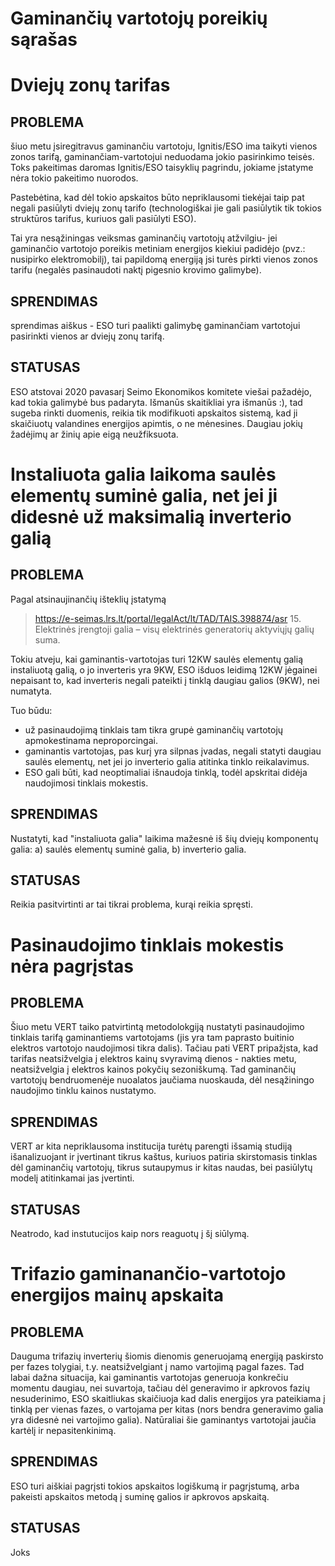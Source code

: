 # Gaminančių vartotojų poreikių sąrašas
#
#

# Dviejų zonų tarifas

## PROBLEMA
šiuo metu įsiregitravus gaminančiu vartotoju, Ignitis/ESO ima taikyti vienos zonos tarifą, gaminančiam-vartotojui neduodama jokio pasirinkimo teisės. Toks pakeitimas daromas Ignitis/ESO taisyklių pagrindu, jokiame įstatyme nėra tokio pakeitimo nuorodos.

Pastebėtina, kad dėl tokio apskaitos būto nepriklausomi tiekėjai taip pat negali pasiūlyti dviejų zonų tarifo (technologiškai jie gali pasiūlytik tik tokios struktūros tarifus, kuriuos gali pasiūlyti ESO).

Tai yra nesąžiningas veiksmas gaminančių vartotojų atžvilgiu- jei gaminančio vartotojo poreikis metiniam energijos kiekiui padidėjo (pvz.: nusipirko elektromobilį), tai papildomą energiją jsi turės pirkti vienos zonos tarifu (negalės pasinaudoti naktį pigesnio krovimo galimybe).

## SPRENDIMAS
sprendimas aiškus - ESO turi paalikti galimybę gaminančiam vartotojui pasirinkti vienos ar dviejų zonų tarifą.

## STATUSAS
ESO atstovai 2020 pavasarį Seimo Ekonomikos komitete viešai pažadėjo, kad tokia galimybė bus padaryta. Išmanūs skaitikliai yra išmanūs :), tad sugeba rinkti duomenis, reikia tik modifikuoti apskaitos sistemą, kad ji skaičiuotų valandines energijos apimtis, o ne mėnesines.
Daugiau jokių žadėjimų ar žinių apie eigą neužfiksuota.

#
#
# Instaliuota galia laikoma saulės elementų suminė galia, net jei ji didesnė už maksimalią inverterio galią

## PROBLEMA
Pagal atsinaujinančių išteklių įstatymą 
> https://e-seimas.lrs.lt/portal/legalAct/lt/TAD/TAIS.398874/asr 
> 15. Elektrinės įrengtoji galia – visų elektrinės generatorių aktyviųjų galių suma.

Tokiu atveju, kai gaminantis-vartotojas turi 12KW saulės elementų galią instaliuotą galią, o jo inverteris yra 9KW, ESO išduos leidimą 12KW jėgainei nepaisant to, kad inverteris negali pateikti į tinklą daugiau galios (9KW), nei numatyta. 

Tuo būdu:
- už pasinaudojimą tinklais tam tikra grupė gaminančių vartotojų apmokestinama neproporcingai.
- gaminantis vartotojas, pas kurį yra silpnas įvadas, negali statyti daugiau saulės elementų, net jei jo inverterio galia atitinka tinklo reikalavimus. 
- ESO gali būti, kad neoptimaliai išnaudoja tinklą, todėl apskritai didėja naudojimosi tinklais mokestis.

## SPRENDIMAS
Nustatyti, kad "instaliuota galia" laikima mažesnė iš šių dviejų komponentų galia: a) saulės elementų suminė galia, b) inverterio galia.

## STATUSAS
Reikia pasitvirtinti ar tai tikrai problema, kurąi reikia spręsti.



#
#
# Pasinaudojimo tinklais mokestis nėra pagrįstas

## PROBLEMA
Šiuo metu VERT taiko patvirtintą metodolokgiją nustatyti pasinaudojimo tinklais tarifą gaminantiems vartotojams (jis yra tam paprasto buitinio elektros vartotojo naudojimosi tikra dalis). Tačiau pati VERT pripažįsta, kad tarifas neatsižvelgia į elektros kainų svyravimą dienos - nakties metu, neatsižvelgia į elektros kainos pokyčių sezoniškumą. Tad gaminančių vartotojų bendruomenėje nuoalatos jaučiama nuoskauda, dėl nesąžiningo naudojimo tinklu kainos nustatymo.

## SPRENDIMAS
VERT ar kita nepriklausoma institucija turėtų parengti išsamią studiją išanalizuojant ir įvertinant tikrus kaštus, kuriuos patiria skirstomasis tinklas dėl gaminančių vartotojų, tikrus sutaupymus ir kitas naudas, bei pasiūlytų modelį atitinkamai jas įvertinti.

## STATUSAS
Neatrodo, kad instutucijos kaip nors reaguotų į šį siūlymą.


#
#
# Trifazio gaminanančio-vartotojo energijos mainų apskaita

## PROBLEMA
Dauguma trifazių inverterių šiomis dienomis generuojamą energiją paskirsto per fazes tolygiai, t.y. neatsižvelgiant į namo vartojimą pagal fazes. Tad labai dažna situacija, kai gaminantis vartotojas generuoja konkrečiu momentu daugiau, nei suvartoja, tačiau dėl generavimo ir apkrovos fazių nesuderinimo, ESO skaitliukas skaičiuoja kad dalis energijos yra pateikiama į tinklą per vienas fazes, o vartojama per kitas (nors bendra generavimo galia yra didesnė nei vartojimo galia). Natūraliai šie gaminantys vartotojai jaučia kartėlį ir nepasitenkinimą.

## SPRENDIMAS
ESO turi aiškiai pagrįsti tokios apskaitos logiškumą ir pagrįstumą, arba pakeisti apskaitos metodą į suminę galios ir apkrovos apskaitą.

## STATUSAS
Joks











